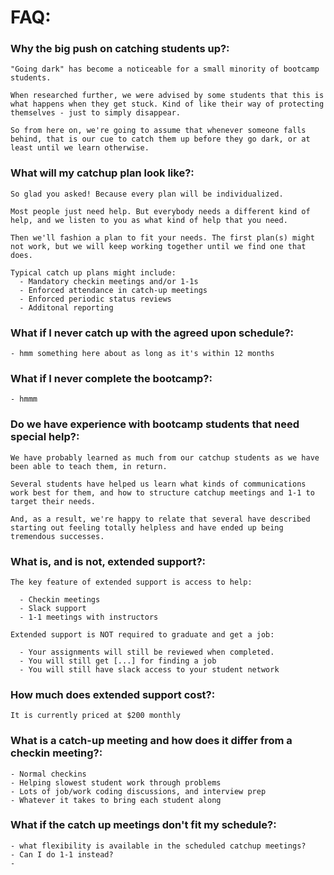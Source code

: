 # FAQ:

### Why the big push on catching students up?:
    "Going dark" has become a noticeable for a small minority of bootcamp students.

    When researched further, we were advised by some students that this is what happens when they get stuck. Kind of like their way of protecting themselves - just to simply disappear.

    So from here on, we're going to assume that whenever someone falls behind, that is our cue to catch them up before they go dark, or at least until we learn otherwise.

### What will my catchup plan look like?:
    So glad you asked! Because every plan will be individualized.

    Most people just need help. But everybody needs a different kind of help, and we listen to you as what kind of help that you need.

    Then we'll fashion a plan to fit your needs. The first plan(s) might not work, but we will keep working together until we find one that does.

    Typical catch up plans might include:
      - Mandatory checkin meetings and/or 1-1s
      - Enforced attendance in catch-up meetings
      - Enforced periodic status reviews
      - Additonal reporting

### What if I never catch up with the agreed upon schedule?:
 
    - hmm something here about as long as it's within 12 months

### What if I never complete the bootcamp?:
  
    - hmmm

### Do we have experience with bootcamp students that need special help?:
    We have probably learned as much from our catchup students as we have been able to teach them, in return.

    Several students have helped us learn what kinds of communications work best for them, and how to structure catchup meetings and 1-1 to target their needs.

    And, as a result, we're happy to relate that several have described starting out feeling totally helpless and have ended up being tremendous successes.

### What is, and is not, extended support?:

    The key feature of extended support is access to help:

      - Checkin meetings
      - Slack support
      - 1-1 meetings with instructors

    Extended support is NOT required to graduate and get a job:

      - Your assignments will still be reviewed when completed.
      - You will still get [...] for finding a job
      - You will still have slack access to your student network

### How much does extended support cost?:

    It is currently priced at $200 monthly

### What is a catch-up meeting and how does it differ from a checkin meeting?:

    - Normal checkins
    - Helping slowest student work through problems
    - Lots of job/work coding discussions, and interview prep
    - Whatever it takes to bring each student along

### What if the catch up meetings don't fit my schedule?:
    - what flexibility is available in the scheduled catchup meetings?
    - Can I do 1-1 instead?
    - 
